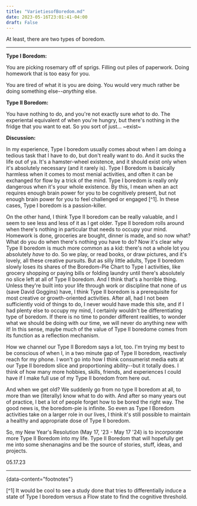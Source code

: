 ```yaml
---
title: "VarietiesofBoredom.md"
date: 2023-05-16T23:01:41-04:00
draft: False
---
```


At least, there are two types of boredom.

---

<strong>Type I Boredom:</strong>

You are picking rosemary off of sprigs.
Filling out piles of paperwork.
Doing homework that is too easy for you.

You are tired of what it is you are doing.
You would very much rather be doing something else--<i>anything</i> else.

<strong>Type II Boredom:</strong>

You have nothing to do, and you're not exactly sure <i>what</i> to do. 
The experiental equivalent of when you're hungry, but there's nothing in the fridge that you want to 
eat.
So you sort of just... ~exist~


<strong>Discussion:</strong>

In my experience, Type I boredom usually comes about when I am doing a tedious task that I have to do, but don't really want to do. And it sucks the life out of ya. It's a hamster-wheel existence, and it should exist only when it's absolutely necessary (and it rarely is). Type I 
Boredom is basically harmless when it comes to most menial activities, and often it can be exchanged for flow by a trick of the mind. Type I boredom is really only 
dangerous when it's your whole existence. By this, I mean when an act requires enough brain power for you to be cognitively present, but not enough brain power for you 
to feel challenged or engaged [^1]. In these cases, Type I boredom is a passion-killer.

On the other hand, I think Type II boredom can be really valuable, and I seem to see less and less of it as I get older. Type II boredom rolls around when there's 
nothing in particular that needs to occupy your mind. Homework is done, groceries are bought, dinner is made, and so now what? What do you do when there's nothing you 
have to do? Now it's clear why Type II boredom is much more common as a kid: there's not a whole lot you absolutely <i>have</i> to do. So we play, or read books, or 
draw pictures, and it's lovely, all these creative pursuits. But as silly little adults, Type II boredom slowly loses its shares of the Boredom-Pie Chart to Type I 
activities, like grocery shopping or paying bills or folding laundry until there's absolutely no slice left at all of Type II boredom. And I think that's a horrible 
thing. Unless they're built into your life through work or discipline that none of us (save David Goggins) have, I think Type II boredom is a prerequisite for most 
creative or growth-oriented activities. After all, had I not been sufficiently void of things to do, I never would have made this site, and if I had plenty else to 
occupy my mind, I certainly wouldn't be differentiating type of boredom. If there is no time to ponder different realities, to wonder what we should be doing with our 
time, we will never do anything new with it! In this sense, maybe much of the value of Type II boredome comes from its function as a reflection mechanism.

How we channel our Type II Boredom says a lot, too. I'm trying my best to be conscious of when I, in a two minute gap of Type II boredom, reactively reach for my phone. 
I won't go into how I think consumerist media eats at our Type II boredom slice and proportioning ability--but it totally does. I think of how many more hobbies, 
skills, friends, and experiences I could have if I make full use of my Type II boredom from here out. 

And when we get old? We suddenly go from no type II boredom at all, to more than we (literally) know what to do with. And after so many years out of practice, I bet a 
lot of people forget how to be bored the right way. The good news is, the boredom-pie is infinite. So even as Type I Boredom activities take on a larger role 
in our lives, I think it's still possible to maintain a healthy and appropriate dose of Type II boredom. 

So, my New Year's Resolution (May 17, '23 - May 17 '24) is to incorporate more Type II Boredom into my life. Type II Boredom that will hopefully get me into 
some shenanagins and be the source of stories, stuff, ideas, and projects.  

05.17.23

---

{data-content="footnotes"}

[^1] It would be cool to see a study done that tries to differentially induce a state of Type I boredom versus a Flow state to find the cognitive threshold. 


